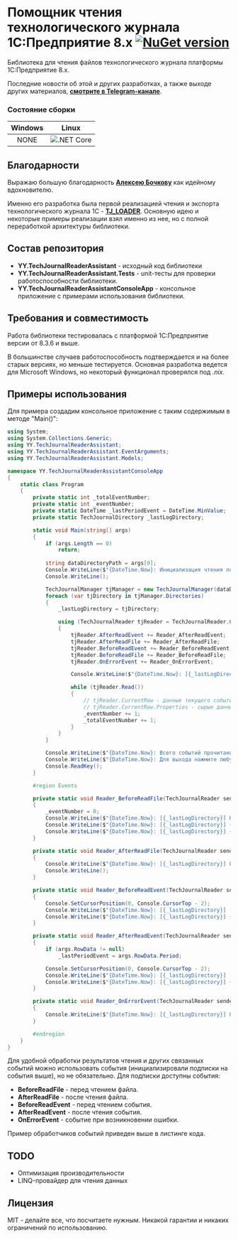 # Помощник чтения технологического журнала 1С:Предприятие 8.x [![NuGet version](https://badge.fury.io/nu/YY.TechJournalReaderAssistant.svg)](https://badge.fury.io/nu/YY.TechJournalReaderAssistant)

Библиотека для чтения файлов технологического журнала платформы 1С:Предприятие 8.x.

Последние новости об этой и других разработках, а также выходе других материалов, **[смотрите в Telegram-канале](https://t.me/DevQuietPlace)**.

### Состояние сборки
| Windows |  Linux |
|:-------:|:------:|
| NONE | ![.NET Core](https://github.com/YPermitin/YY.TechJournalReaderAssistant/workflows/.NET%20Core/badge.svg) |

## Благодарности

Выражаю большую благодарность **[Алексею Бочкову](https://github.com/alekseybochkov)** как идейному вдохновителю. 

Именно его разработка была первой реализацией чтения и экспорта технологического журнала 1С - **[TJ_LOADER](https://github.com/alekseybochkov/tj_loader)**. Основную идею и некоторые примеры реализации взял именно из нее, но с полной переработкой архитектуры библиотеки.

## Состав репозитория

* **YY.TechJournalReaderAssistant** - исходный код библиотеки
* **YY.TechJournalReaderAssistant.Tests** - unit-тесты для проверки работоспособности библиотеки.
* **YY.TechJournalReaderAssistantConsoleApp** - консольное приложение с примерами использования библиотеки.

## Требования и совместимость

Работа библиотеки тестировалась с платформой 1С:Предприятие версии от 8.3.6 и выше.

В большинстве случаев работоспособность подтверждается и на более старых версиях, но меньше тестируется. Основная разработка ведется для Microsoft Windows, но некоторый функционал проверялся под *.nix.*

## Примеры использования

Для примера создадим консольное приложение с таким содержимым в методе "Main()":

```csharp
using System;
using System.Collections.Generic;
using YY.TechJournalReaderAssistant;
using YY.TechJournalReaderAssistant.EventArguments;
using YY.TechJournalReaderAssistant.Models;

namespace YY.TechJournalReaderAssistantConsoleApp
{
    static class Program
    {
        private static int _totalEventNumber;
        private static int _eventNumber;
        private static DateTime _lastPeriodEvent = DateTime.MinValue;
        private static TechJournalDirectory _lastLogDirectory;

        static void Main(string[] args)
        {
            if (args.Length == 0)
                return;
            
            string dataDirectoryPath = args[0];
            Console.WriteLine($"{DateTime.Now}: Инициализация чтения логов \"{dataDirectoryPath}\"...");
            Console.WriteLine();

            TechJournalManager tjManager = new TechJournalManager(dataDirectoryPath);
            foreach (var tjDirectory in tjManager.Directories)
            {
                _lastLogDirectory = tjDirectory;

                using (TechJournalReader tjReader = TechJournalReader.CreateReader(tjDirectory.DirectoryData.FullName))
                {
                    tjReader.AfterReadEvent += Reader_AfterReadEvent;
                    tjReader.AfterReadFile += Reader_AfterReadFile;
                    tjReader.BeforeReadEvent += Reader_BeforeReadEvent;
                    tjReader.BeforeReadFile += Reader_BeforeReadFile;
                    tjReader.OnErrorEvent += Reader_OnErrorEvent;

                    Console.WriteLine($"{DateTime.Now}: [{_lastLogDirectory}] Всего событий к обработке: ({tjReader.Count()})...");

                    while (tjReader.Read())
                    {
                        // tjReader.CurrentRow - данные текущего события
                        // tjReader.CurrentRow.Properties - сырые данные события "как есть" без обработки в виде словаря Dictionary<string, string>
                        _eventNumber += 1;
                        _totalEventNumber += 1;
                    }
                }
            }

            Console.WriteLine($"{DateTime.Now}: Всего событий прочитано: ({_totalEventNumber})...");
            Console.WriteLine($"{DateTime.Now}: Для выхода нажмите любую клавишу...");
            Console.ReadKey();
        }

        #region Events

        private static void Reader_BeforeReadFile(TechJournalReader sender, BeforeReadFileEventArgs args)
        {
            _eventNumber = 0;
            Console.WriteLine($"{DateTime.Now}: [{_lastLogDirectory}] Начало чтения файла \"{args.FileName}\"");
            Console.WriteLine($"{DateTime.Now}: [{_lastLogDirectory}] {_eventNumber}");
            Console.WriteLine($"{DateTime.Now}: [{_lastLogDirectory}] {_lastPeriodEvent}");
        }

        private static void Reader_AfterReadFile(TechJournalReader sender, AfterReadFileEventArgs args)
        {
            Console.WriteLine($"{DateTime.Now}: [{_lastLogDirectory}] Окончание чтения файла \"{args.FileName}\"");
            Console.WriteLine();
        }

        private static void Reader_BeforeReadEvent(TechJournalReader sender, BeforeReadEventArgs args)
        {
            Console.SetCursorPosition(0, Console.CursorTop - 2);
            Console.WriteLine($"{DateTime.Now}: [{_lastLogDirectory}] (+){_eventNumber}");
            Console.WriteLine($"{DateTime.Now}: [{_lastLogDirectory}] {_lastPeriodEvent}");
        }

        private static void Reader_AfterReadEvent(TechJournalReader sender, AfterReadEventArgs args)
        {
            if (args.RowData != null)
                _lastPeriodEvent = args.RowData.Period;

            Console.SetCursorPosition(0, Console.CursorTop - 2);
            Console.WriteLine($"{DateTime.Now}: [{_lastLogDirectory}] [+]{_eventNumber}");
            Console.WriteLine($"{DateTime.Now}: [{_lastLogDirectory}] {_lastPeriodEvent}");
        }

        private static void Reader_OnErrorEvent(TechJournalReader sender, OnErrorEventArgs args)
        {
            Console.WriteLine($"{DateTime.Now}: [{_lastLogDirectory}] Ошибка чтения логов \"{args.Exception}\"");
        }

        #endregion
    }
}

```

Для удобной обработки результатов чтения и других связанных событий можно использовать события (инициализировали подписки на события выше), но не обязательно. Для подписки доступны события:

* **BeforeReadFile** - перед чтением файла.
* **AfterReadFile** - после чтения файла.
* **BeforeReadEvent** - перед чтением события.
* **AfterReadEvent** - после чтения события.
* **OnErrorEvent** - событие при возникновении ошибки.

Пример обработчиков событий приведен выше в листинге кода.

## TODO

* Оптимизация производительности
* LINQ-провайдер для чтения данных

## Лицензия

MIT - делайте все, что посчитаете нужным. Никакой гарантии и никаких ограничений по использованию.